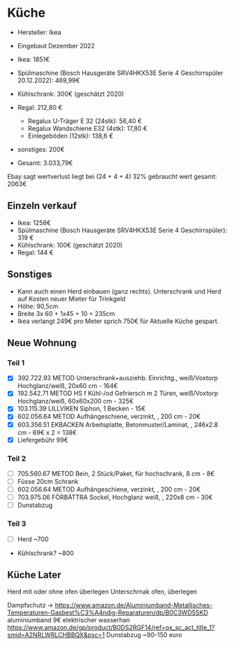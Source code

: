 # Küche

- Hersteller: Ikea
- Eingebaut Dezember 2022

- Ikea: 1851€
- Spülmaschine (Bosch Hausgeräte SRV4HKX53E Serie 4 Geschirrspüler 20.12.2022): 469,99€
- Kühlschrank: 300€ (geschätzt 2020)
- Regal: 212,80 €
  - Regalux U-Träger E 32 (24stk): 56,40 €
  - Regalux Wandschiene E32 (4stk): 17,80 €
  - Einlegeböden (12stk): 138,6 €
- sonstiges: 200€

- Gesamt: 3.033,79€

Ebay sagt wertverlust liegt bei (24 + 4 + 4) 32%
gebraucht wert gesamt: 2063€

## Einzeln verkauf

- Ikea: 1258€
- Spülmaschine (Bosch Hausgeräte SRV4HKX53E Serie 4 Geschirrspüler): 319 €
- Kühlschrank: 100€ (geschätzt 2020)
- Regal: 144 €

## Sonstiges

- Kann auch einen Herd einbauen (ganz rechts). Unterschrank und Herd auf Kosten neuer Mieter für Trinkgeld
- Höhe: 90,5cm
- Breite 3x 60 + 1x45 + 10 = 235cm
- Ikea verlangt 249€ pro Meter sprich 750€ für Aktuelle Küche gespart.

## Neue Wohnung

### Teil 1

- [x] 392.722.93 METOD Unterschrank+ausziehb. Einrichtg., weiß/Voxtorp Hochglanz/weiß, 20x60 cm - 164€
- [x] 192.542.71 METOD HS f Kühl-/od Gefriersch m 2 Türen, weiß/Voxtorp Hochglanz/weiß, 60x60x200 cm - 325€
- [x] 103.115.39 LILLVIKEN Siphon, 1 Becken - 15€
- [x] 602.056.64 METOD Aufhängeschiene, verzinkt, , 200 cm - 20€
- [x] 603.356.51 EKBACKEN Arbeitsplatte, Betonmuster/Laminat, , 246x2.8 cm - 69€ x 2 = 138€
- [x] Liefergebühr 99€

### Teil 2

- [ ] 705.560.67 METOD Bein, 2 Stück/Paket, für hochschrank, 8 cm - 8€
- [ ] Füsse 20cm Schrank
- [ ] 602.056.64 METOD Aufhängeschiene, verzinkt, , 200 cm - 20€
- [ ] 703.975.06 FÖRBÄTTRA Sockel, Hochglanz weiß, , 220x8 cm - 30€
- [ ] Dunstabzug

### Teil 3

- [ ] Herd ~700
- Kühlschrank? ~800

## Küche Later

Herd mit oder ohne ofen überlegen
Unterschrnak ofen, überlegen

Dampfschutz -> https://www.amazon.de/Aluminiumband-Metallisches-Temperaturen-Gasbest%C3%A4ndig-Reparaturen/dp/B0C3WD5SKD aluminiumband 9€
elektrischer wasserhan https://www.amazon.de/gp/product/B0DS2RGF14/ref=ox_sc_act_title_1?smid=A2NRLWRLCHBBQX&psc=1
Dunstabzug ~90-150 euro
